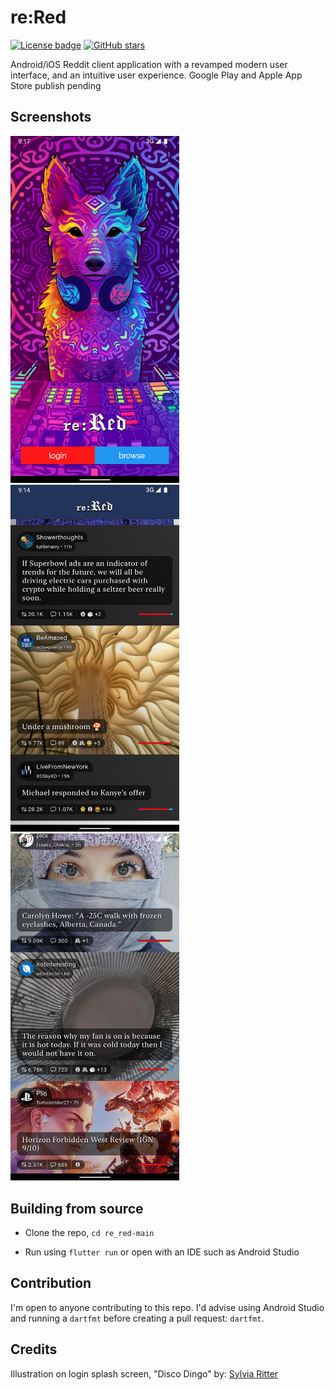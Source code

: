 # re:Red
[![License badge](https://img.shields.io/github/license/MrFrankenstein/re_red?style=for-the-badge)](./LICENSE)
[![GitHub stars](https://img.shields.io/github/stars/MrFrankenstein/re_red?style=for-the-badge)](https://github.com/MrFrankenstein/re_red/stargazers)


Android/iOS Reddit client application with a revamped modern user interface, and an intuitive user experience.
Google Play and Apple App Store publish pending

## Screenshots

<img src="/Screenshots/login.png" width="270"> <img src="/Screenshots/UI1.png" width="270"> <img src="/Screenshots/UI2.png" width="270">

## Building from source

- Clone the repo, `cd re_red-main`

- Run using `flutter run` or open with an IDE such as Android Studio

## Contribution

I'm open to anyone contributing to this repo. I'd advise using Android Studio and running a `dartfmt` before creating a pull request: `dartfmt`.


## Credits

Illustration on login splash screen, "Disco Dingo" by: [Sylvia Ritter](https://www.sylvia-ritter.com/)
